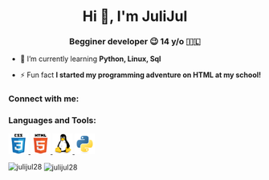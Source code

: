 <h1 align="center">Hi 👋, I'm JuliJul</h1>
<h3 align="center">Begginer developer 😉 14 y/o 🇮🇱</h3>

- 🌱 I’m currently learning **Python, Linux, Sql**

- ⚡ Fun fact **I started my programming adventure on HTML at my school!**

<h3 align="left">Connect with me:</h3>
<p align="left">
</p>

<h3 align="left">Languages and Tools:</h3>
<p align="left"> <a href="https://www.w3schools.com/css/" target="_blank" rel="noreferrer"> <img src="https://raw.githubusercontent.com/devicons/devicon/master/icons/css3/css3-original-wordmark.svg" alt="css3" width="40" height="40"/> </a> <a href="https://www.w3.org/html/" target="_blank" rel="noreferrer"> <img src="https://raw.githubusercontent.com/devicons/devicon/master/icons/html5/html5-original-wordmark.svg" alt="html5" width="40" height="40"/> </a> <a href="https://www.linux.org/" target="_blank" rel="noreferrer"> <img src="https://raw.githubusercontent.com/devicons/devicon/master/icons/linux/linux-original.svg" alt="linux" width="40" height="40"/> </a> <a href="https://www.python.org" target="_blank" rel="noreferrer"> <img src="https://raw.githubusercontent.com/devicons/devicon/master/icons/python/python-original.svg" alt="python" width="40" height="40"/> </a> </p>

<p><img align="left" src="https://github-readme-stats.vercel.app/api/top-langs?username=julijul28&show_icons=true&locale=en&layout=compact" alt="julijul28" /></p>

<p>&nbsp;<img align="center" src="https://github-readme-stats.vercel.app/api?username=julijul28&show_icons=true&theme=tokyonight&title_color=e60000&text_color=002aff&hide_border=true&locale=en" alt="julijul28" /></p>
